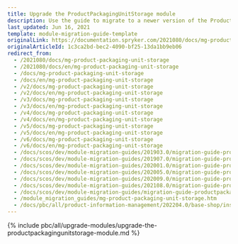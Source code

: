 ```yaml
---
title: Upgrade the ProductPackagingUnitStorage module
description: Use the guide to migrate to a newer version of the ProductPackagingUnitStorage module.
last_updated: Jun 16, 2021
template: module-migration-guide-template
originalLink: https://documentation.spryker.com/2021080/docs/mg-product-packaging-unit-storage
originalArticleId: 1c3ca2bd-bec2-4090-bf25-13da1bb9eb06
redirect_from:
  - /2021080/docs/mg-product-packaging-unit-storage
  - /2021080/docs/en/mg-product-packaging-unit-storage
  - /docs/mg-product-packaging-unit-storage
  - /docs/en/mg-product-packaging-unit-storage
  - /v2/docs/mg-product-packaging-unit-storage
  - /v2/docs/en/mg-product-packaging-unit-storage
  - /v3/docs/mg-product-packaging-unit-storage
  - /v3/docs/en/mg-product-packaging-unit-storage
  - /v4/docs/mg-product-packaging-unit-storage
  - /v4/docs/en/mg-product-packaging-unit-storage
  - /v5/docs/mg-product-packaging-unit-storage
  - /v5/docs/en/mg-product-packaging-unit-storage
  - /v6/docs/mg-product-packaging-unit-storage
  - /v6/docs/en/mg-product-packaging-unit-storage
  - /docs/scos/dev/module-migration-guides/201903.0/migration-guide-productpackagingunitstorage.html
  - /docs/scos/dev/module-migration-guides/201907.0/migration-guide-productpackagingunitstorage.html
  - /docs/scos/dev/module-migration-guides/202001.0/migration-guide-productpackagingunitstorage.html
  - /docs/scos/dev/module-migration-guides/202005.0/migration-guide-productpackagingunitstorage.html
  - /docs/scos/dev/module-migration-guides/202009.0/migration-guide-productpackagingunitstorage.html
  - /docs/scos/dev/module-migration-guides/202108.0/migration-guide-productpackagingunitstorage.html
  - /docs/scos/dev/module-migration-guides/migration-guide-productpackagingunitstorage.html
  - /module_migration_guides/mg-product-packaging-unit-storage.htm
  - /docs/pbc/all/product-information-management/202204.0/base-shop/install-and-upgrade/upgrade-modules/upgrade-the-productpackagingunitstorage-module.html
---
```


{% include pbc/all/upgrade-modules/upgrade-the-productpackagingunitstorage-module.md %} <!-- To edit, see /_includes/pbc/all/upgrade-modules/upgrade-the-productpackagingunitstorage-module.md -->

